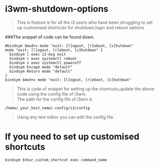 
# i3wm-shutdown-options

> This is feature is for all the i3 users who have been struggling to set up customised shortcuts for shutdown,login and reboot options

###The snippet of code can be found down.<br>
```
#bindsym $mod+x mode "exit: [l]ogout, [r]eboot, [s]hutdown"
mode "exit: [l]ogout, [r]eboot, [s]hutdown" {
  bindsym l exec i3-msg exit
  bindsym r exec systemctl reboot
  bindsym s exec systemctl poweroff
  bindsym Escape mode "default"
  bindsym Return mode "default"
}
bindsym $mod+x mode "exit: [l]ogout, [r]eboot, [s]hutdown"

```

> This is code of snippet for setting up the shortcuts,update the above code using the config file of i3wm.<br>
> The path for the config file of i3wm is <br>
``` 
/home/_your_host_name/.config/i3/config 
```

> Using any text editor you can edit the config file. <br>
# If you need to set up customised shortcuts <br>

``` 
bindsym $Your_custom_shortcut exec command_name 
```

